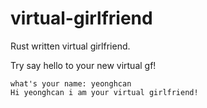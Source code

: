 # virtual-girlfriend

Rust written virtual girlfriend.

Try say hello to your new virtual gf!

```
what's your name: yeonghcan
Hi yeonghcan i am your virtual girlfriend!
```
